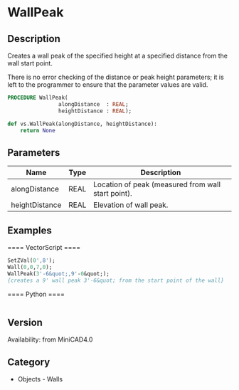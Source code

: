# WallPeak

## Description
Creates a wall peak of the specified height at a specified distance from the wall start point.

There is no error checking of the distance or peak height parameters; it is left to the programmer to ensure that the parameter values are valid.

```pascal
PROCEDURE WallPeak(
				alongDistance  : REAL;
				heightDistance : REAL);
```

```python
def vs.WallPeak(alongDistance, heightDistance):
    return None
```

## Parameters
|Name|Type|Description|
|---|---|---|
|alongDistance|REAL|Location of peak (measured from wall start point).|
|heightDistance|REAL|Elevation of wall peak.|

## Examples
==== VectorScript ====
```pascal
SetZVal(0',8');
Wall(0,0,7,0);
WallPeak(3'-6&quot;,9'-0&quot;);
{creates a 9' wall peak 3'-6&quot; from the start point of the wall}
```
==== Python ====
```python

```

## Version
Availability: from MiniCAD4.0

## Category
* Objects - Walls

